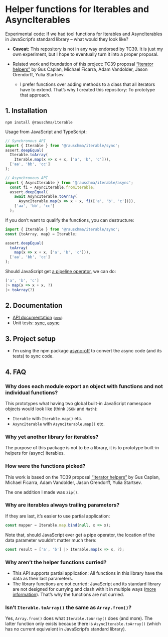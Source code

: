 # Helper functions for Iterables and AsyncIterables

Experimental code: If we had tool functions for Iterables and AsyncIterables in JavaScript’s standard library – what would they look like?

* **Caveat:** This repository is not in any way endorsed by TC39. It is just my own experiment, but I hope to eventually turn it into a proper proposal.

* Related work and foundation of this project: TC39 proposal [“Iterator helpers”](https://github.com/tc39/proposal-iterator-helpers) by Gus Caplan, Michael Ficarra, Adam Vandolder, Jason Orendorff, Yulia Startsev.

  * I prefer functions over adding methods to a class that all iterators have to extend. That’s why I created this repository: To prototype that approach.

## 1. Installation

```
npm install @rauschma/iterable
```

Usage from JavaScript and TypeScript:

```ts
// Synchronous API
import { Iterable } from '@rauschma/iterable/sync';
assert.deepEqual(
  Iterable.toArray(
    Iterable.map(x => x + x, ['a', 'b', 'c'])),
  ['aa', 'bb', 'cc']
);

// Asynchronous API
import { AsyncIterable } from '@rauschma/iterable/async';
  const fi = AsyncIterable.fromIterable;
  assert.deepEqual(
    await AsyncIterable.toArray(
      AsyncIterable.map(x => x + x, fi(['a', 'b', 'c']))),
    ['aa', 'bb', 'cc']
  );
```

If you don’t want to qualify the functions, you can destructure:

```ts
import { Iterable } from '@rauschma/iterable/sync';
const {toArray, map} = Iterable;

assert.deepEqual(
  toArray(
    map(x => x + x, ['a', 'b', 'c'])),
  ['aa', 'bb', 'cc']
);
```

Should JavaScript get [a pipeline operator](https://github.com/tc39/proposal-pipeline-operator), we can do:

```ts
['a', 'b', 'c']
|> map(x => x + x, ?)
|> toArray(?)
```

## 2. Documentation

* [API documentation](http://rauschma.github.io/iterable/api/index.html) <span style="font-size: x-small">([local](api/index.html))</span>
* Unit tests: [sync](https://github.com/rauschma/iterable/tree/main/ts/test/sync), [async](https://github.com/rauschma/iterable/tree/main/ts/test/async)

## 3. Project setup

* I’m using the npm package [async-off](https://github.com/rauschma/async-off) to convert the async code (and its tests) to sync code.

## 4. FAQ

### Why does each module export an object with functions and not individual functions?

This prototypes what having two global built-in JavaScript namespace objects would look like (think `JSON` and `Math`):

* `Iterable` with `Iterable.map()` etc.
* `AsyncIterable` with `AsyncIterable.map()` etc.

### Why yet another library for iterables?

The purpose of this package is not to be a library, it is to prototype built-in helpers for (async) iterables.

### How were the functions picked?

This work is based on the TC39 proposal [“Iterator helpers”](https://github.com/tc39/proposal-iterator-helpers) by Gus Caplan, Michael Ficarra, Adam Vandolder, Jason Orendorff, Yulia Startsev.

The one addition I made was `zip()`.

### Why are iterables always trailing parameters?

If they are last, it’s easier to use partial application:

```js
const mapper = Iterable.map.bind(null, x => x);
```

Note that, should JavaScript ever get a pipe operator, the location of the data parameter wouldn’t matter much there:

```js
const result = ['a', 'b'] |> Iterable.map(x => x, ?);
```

### Why aren’t the helper functions curried?

* This API supports partial application: All functions in this library have the data as their last parameters.
* The library functions are not curried: JavaScript and its standard library are not designed for currying and clash with it in multiple ways ([more information](https://2ality.com/2017/11/currying-in-js.html#conflicts)). That’s why the functions are not curried.

### Isn’t `Iterable.toArray()` the same as `Array.from()`?

Yes, `Array.from()` does what `Iterable.toArray()` does (and more). The latter function only exists because there is `AsyncIterable.toArray()` (which has no current equivalent in JavaScript’s standard library).
